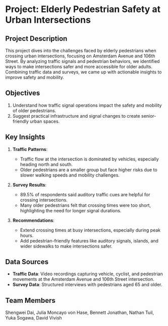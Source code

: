 # **Project: Elderly Pedestrian Safety at Urban Intersections**

## **Project Description**
This project dives into the challenges faced by elderly pedestrians when crossing urban intersections, focusing on Amsterdam Avenue and 106th Street. By analyzing traffic signals and pedestrian behaviors, we identified ways to make intersections safer and more accessible for older adults. Combining traffic data and surveys, we came up with actionable insights to improve safety and mobility.

## **Objectives**
1. Understand how traffic signal operations impact the safety and mobility of older pedestrians.
2. Suggest practical infrastructure and signal changes to create senior-friendly urban spaces.

## **Key Insights**
1. **Traffic Patterns**:
   - Traffic flow at the intersection is dominated by vehicles, especially heading north and south.
   - Older pedestrians are a smaller group but face higher risks due to slower walking speeds and mobility challenges.

2. **Survey Results**:
   - 89.5% of respondents said auditory traffic cues are helpful for crossing intersections.
   - Many older pedestrians felt that crossing times were too short, highlighting the need for longer signal durations.

3. **Recommendations**:
   - Extend crossing times at busy intersections, especially during peak hours.
   - Add pedestrian-friendly features like auditory signals, islands, and wider sidewalks to make intersections safer.

## **Data Sources**
- **Traffic Data**: Video recordings capturing vehicle, cyclist, and pedestrian movements at the Amsterdam Avenue and 106th Street intersection.
- **Survey Data**: Structured interviews with pedestrians aged 65 and older.

## **Team Members**
Shengwei Dai, Julia Moncayo von Hase, Bennett Jonathan, Nathan Tuil, Yuka Sogawa, David Vivish
